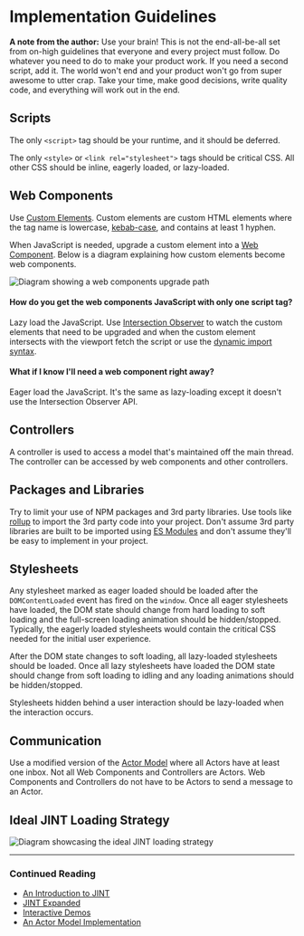 # Implementation Guidelines

**A note from the author:** Use your brain! This is not the end-all-be-all set from on-high guidelines that everyone and every project must follow. Do whatever you need to do to make your product work. If you need a second script, add it. The world won't end and your product won't go from super awesome to utter crap. Take your time, make good decisions, write quality code, and everything will work out in the end.

## Scripts

The only `<script>` tag should be your runtime, and it should be deferred.

The only `<style>` or `<link rel="stylesheet">` tags should be critical CSS. All other CSS should be inline, eagerly loaded, or lazy-loaded.

## Web Components

Use [Custom Elements](https://html.spec.whatwg.org/multipage/custom-elements.html). Custom elements are custom HTML elements where the tag name is lowercase, [kebab-case](https://en.wikipedia.org/wiki/Letter_case#Special_case_styles), and contains at least 1 hyphen.

When JavaScript is needed, upgrade a custom element into a [Web Component](https://developer.mozilla.org/en-US/docs/Web/Web_Components). Below is a diagram explaining how custom elements become web components.

![Diagram showing a web components upgrade path](/images/custom-element-to-web-component.png)

#### How do you get the web components JavaScript with only one script tag?

Lazy load the JavaScript. Use [Intersection Observer](https://developer.mozilla.org/en-US/docs/Web/API/Intersection_Observer_API) to watch the custom elements that need to be upgraded and when the custom element intersects with the viewport fetch the script or use the [dynamic import syntax](https://v8.dev/features/dynamic-import).

#### What if I know I'll need a web component right away?

Eager load the JavaScript. It's the same as lazy-loading except it doesn't use the Intersection Observer API.

## Controllers

A controller is used to access a model that's maintained off the main thread. The controller can be accessed by web components and other controllers.

## Packages and Libraries

Try to limit your use of NPM packages and 3rd party libraries. Use tools like [rollup](https://rollupjs.org/guide/en/#introduction) to import the 3rd party code into your project. Don't assume 3rd party libraries are built to be imported using [ES Modules](https://hacks.mozilla.org/2018/03/es-modules-a-cartoon-deep-dive/) and don't assume they'll be easy to implement in your project.

## Stylesheets

Any stylesheet marked as eager loaded should be loaded after the `DOMContentLoaded` event has fired on the `window`. Once all eager stylesheets have loaded, the DOM state should change from hard loading to soft loading and the full-screen loading animation should be hidden/stopped. Typically, the eagerly loaded stylesheets would contain the critical CSS needed for the initial user experience.

After the DOM state changes to soft loading, all lazy-loaded stylesheets should be loaded. Once all lazy stylesheets have loaded the DOM state should change from soft loading to idling and any loading animations should be hidden/stopped.

Stylesheets hidden behind a user interaction should be lazy-loaded when the interaction occurs.

## Communication

Use a modified version of the [Actor Model](https://www.brianstorti.com/the-actor-model/) where all Actors have at least one inbox. Not all Web Components and Controllers are Actors. Web Components and Controllers do not have to be Actors to send a message to an Actor.

## Ideal JINT Loading Strategy

![Diagram showcasing the ideal JINT loading strategy](/images/idea-jint-loading-strategy.png)

---

### Continued Reading

- [An Introduction to JINT](https://jintmethod.dev/)
- [JINT Expanded](https://jintmethod.dev/expanded)
- [Interactive Demos](https://examples.jintmethod.dev/)
- [An Actor Model Implementation](https://github.com/jint-method/actor-model-prototype)
